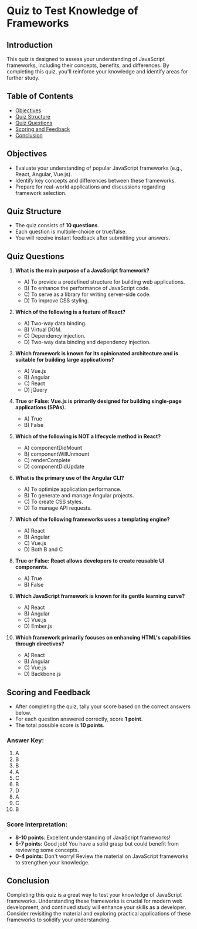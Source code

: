 # Quiz to Test Knowledge of Frameworks

## Introduction

This quiz is designed to assess your understanding of JavaScript frameworks, including their concepts, benefits, and differences. By completing this quiz, you'll reinforce your knowledge and identify areas for further study.

## Table of Contents

- [Objectives](#objectives)
- [Quiz Structure](#quiz-structure)
- [Quiz Questions](#quiz-questions)
- [Scoring and Feedback](#scoring-and-feedback)
- [Conclusion](#conclusion)

## Objectives

- Evaluate your understanding of popular JavaScript frameworks (e.g., React, Angular, Vue.js).
- Identify key concepts and differences between these frameworks.
- Prepare for real-world applications and discussions regarding framework selection.

## Quiz Structure

- The quiz consists of **10 questions**.
- Each question is multiple-choice or true/false.
- You will receive instant feedback after submitting your answers.

## Quiz Questions

1. **What is the main purpose of a JavaScript framework?**
   - A) To provide a predefined structure for building web applications.  <!-- Key concept of frameworks -->
   - B) To enhance the performance of JavaScript code.  <!-- Misleading; frameworks may improve performance but aren't solely for this -->
   - C) To serve as a library for writing server-side code.  <!-- Incorrect; frameworks are typically client-side -->
   - D) To improve CSS styling.  <!-- Not the primary purpose of a framework -->

2. **Which of the following is a feature of React?**
   - A) Two-way data binding.  <!-- This is more associated with Angular -->
   - B) Virtual DOM.  <!-- Correct feature of React -->
   - C) Dependency injection.  <!-- More relevant to Angular -->
   - D) Two-way data binding and dependency injection.  <!-- Incorrect for React -->

3. **Which framework is known for its opinionated architecture and is suitable for building large applications?**
   - A) Vue.js  <!-- More flexible than opinionated -->
   - B) Angular  <!-- Correct; Angular has a defined structure -->
   - C) React  <!-- Not opinionated; allows flexibility -->
   - D) jQuery  <!-- Not a framework; it's a library -->

4. **True or False: Vue.js is primarily designed for building single-page applications (SPAs).**
   - A) True  <!-- Correct; Vue.js excels in SPAs -->
   - B) False  <!-- Incorrect; Vue.js is often used for SPAs -->

5. **Which of the following is NOT a lifecycle method in React?**
   - A) componentDidMount  <!-- Correct lifecycle method -->
   - B) componentWillUnmount  <!-- Correct lifecycle method -->
   - C) renderComplete  <!-- **Correct answer; not a lifecycle method** -->
   - D) componentDidUpdate  <!-- Correct lifecycle method -->

6. **What is the primary use of the Angular CLI?**
   - A) To optimize application performance.  <!-- Not the main purpose -->
   - B) To generate and manage Angular projects.  <!-- Correct; CLI is used for project management -->
   - C) To create CSS styles.  <!-- Incorrect; not its purpose -->
   - D) To manage API requests.  <!-- Not primarily for this -->

7. **Which of the following frameworks uses a templating engine?**
   - A) React  <!-- Uses JSX, not a traditional templating engine -->
   - B) Angular  <!-- Correct; Angular uses a templating engine -->
   - C) Vue.js  <!-- Also correct; Vue uses a templating engine -->
   - D) Both B and C  <!-- Correct; both frameworks use templating -->

8. **True or False: React allows developers to create reusable UI components.**
   - A) True  <!-- Correct; one of the main features of React -->
   - B) False  <!-- Incorrect; React is known for reusability -->

9. **Which JavaScript framework is known for its gentle learning curve?**
   - A) React  <!-- Has a moderate learning curve -->
   - B) Angular  <!-- Considered complex -->
   - C) Vue.js  <!-- Correct; known for ease of learning -->
   - D) Ember.js  <!-- More complex than Vue -->

10. **Which framework primarily focuses on enhancing HTML's capabilities through directives?**
    - A) React  <!-- Not primarily directive-based -->
    - B) Angular  <!-- Correct; heavily utilizes directives -->
    - C) Vue.js  <!-- Uses directives but less emphasis than Angular -->
    - D) Backbone.js  <!-- Not focused on directives -->

## Scoring and Feedback

- After completing the quiz, tally your score based on the correct answers below.
- For each question answered correctly, score **1 point**.
- The total possible score is **10 points**.

### Answer Key:
1. A
2. B
3. B
4. A
5. C
6. B
7. D
8. A
9. C
10. B

### Score Interpretation:
- **8-10 points**: Excellent understanding of JavaScript frameworks!
- **5-7 points**: Good job! You have a solid grasp but could benefit from reviewing some concepts.
- **0-4 points**: Don't worry! Review the material on JavaScript frameworks to strengthen your knowledge.

## Conclusion

Completing this quiz is a great way to test your knowledge of JavaScript frameworks. Understanding these frameworks is crucial for modern web development, and continued study will enhance your skills as a developer. Consider revisiting the material and exploring practical applications of these frameworks to solidify your understanding.
